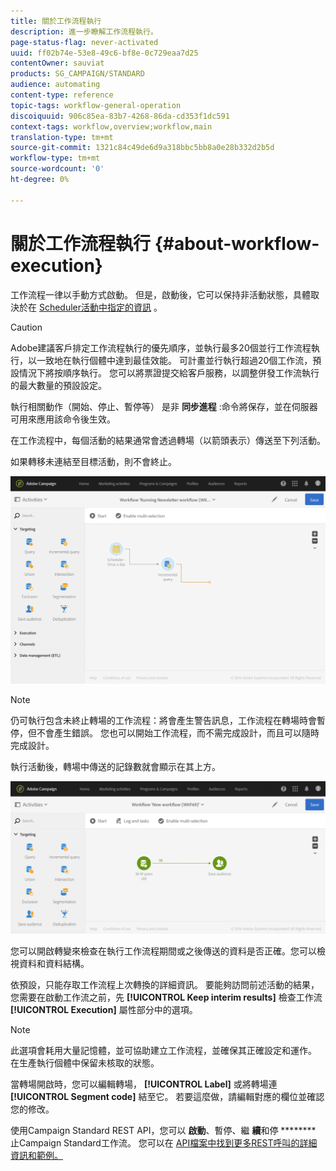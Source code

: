 ```yaml
---
title: 關於工作流程執行
description: 進一步瞭解工作流程執行。
page-status-flag: never-activated
uuid: ff02b74e-53e8-49c6-bf8e-0c729eaa7d25
contentOwner: sauviat
products: SG_CAMPAIGN/STANDARD
audience: automating
content-type: reference
topic-tags: workflow-general-operation
discoiquuid: 906c85ea-83b7-4268-86da-cd353f1dc591
context-tags: workflow,overview;workflow,main
translation-type: tm+mt
source-git-commit: 1321c84c49de6d9a318bbc5bb8a0e28b332d2b5d
workflow-type: tm+mt
source-wordcount: '0'
ht-degree: 0%

---
```



# 關於工作流程執行 {#about-workflow-execution}

工作流程一律以手動方式啟動。 但是，啟動後，它可以保持非活動狀態，具體取決於在 [Scheduler活動中指定的資訊](../../automating/using/scheduler.md) 。

>[!CAUTION]
>
> Adobe建議客戶排定工作流程執行的優先順序，並執行最多20個並行工作流程執行，以一致地在執行個體中達到最佳效能。 可計畫並行執行超過20個工作流，預設情況下將按順序執行。 您可以將票證提交給客戶服務，以調整併發工作流執行的最大數量的預設設定。

執行相關動作（開始、停止、暫停等） 是非 **同步進程** :命令將保存，並在伺服器可用來應用該命令後生效。

在工作流程中，每個活動的結果通常會透過轉場（以箭頭表示）傳送至下列活動。

如果轉移未連結至目標活動，則不會終止。

![](assets/wkf_execution_1.png)

>[!NOTE]
>
>仍可執行包含未終止轉場的工作流程：將會產生警告訊息，工作流程在轉場時會暫停，但不會產生錯誤。 您也可以開始工作流程，而不需完成設計，而且可以隨時完成設計。

執行活動後，轉場中傳送的記錄數就會顯示在其上方。

![](assets/wkf_transition_count.png)

您可以開啟轉變來檢查在執行工作流程期間或之後傳送的資料是否正確。您可以檢視資料和資料結構。

依預設，只能存取工作流程上次轉換的詳細資訊。 要能夠訪問前述活動的結果，您需要在啟動工作流之前，先 **[!UICONTROL Keep interim results]** 檢查工作流 **[!UICONTROL Execution]** 屬性部分中的選項。

>[!NOTE]
>
>此選項會耗用大量記憶體，並可協助建立工作流程，並確保其正確設定和運作。 在生產執行個體中保留未核取的狀態。

當轉場開啟時，您可以編輯轉場， **[!UICONTROL Label]** 或將轉場連 **[!UICONTROL Segment code]** 結至它。 若要這麼做，請編輯對應的欄位並確認您的修改。

使用Campaign Standard REST API，您可以 **啟動**、暫停、繼 **續**&#x200B;和停 ******** 止Campaign Standard工作流。 您可以在 [API檔案中找到更多REST呼叫的詳細資訊和範例。](../../api/using/controlling-a-workflow.md)
